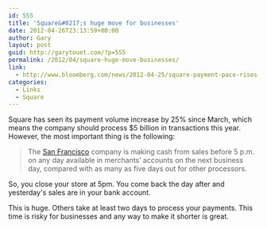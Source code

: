 ```yaml
---
id: 555
title: 'Square&#8217;s huge move for businesses'
date: 2012-04-26T23:13:59+00:00
author: Gary
layout: post
guid: http://garytouet.com/?p=555
permalink: /2012/04/square-huge-move-businesses/
link:
  - http://www.bloomberg.com/news/2012-04-25/square-payment-pace-rises-25-in-niche-coveted-by-ebay.html
categories:
  - Links
  - Square
---
```


Square has seen its payment volume increase by 25% since March, which means the company should process $5 billion in transactions this year. However, the most important thing is the following:
<blockquote>The <a href="http://topics.bloomberg.com/san-francisco/">San Francisco</a> company is making cash from sales before 5 p.m. on any day available in merchants’ accounts on the next business day, compared with as many as five days out for other processors.</blockquote>

So, you close your store at 5pm. You come back the day after and yesterday's sales are in your bank account.

This is huge. Others take at least two days to process your payments. This time is risky for businesses and any way to make it shorter is great.
